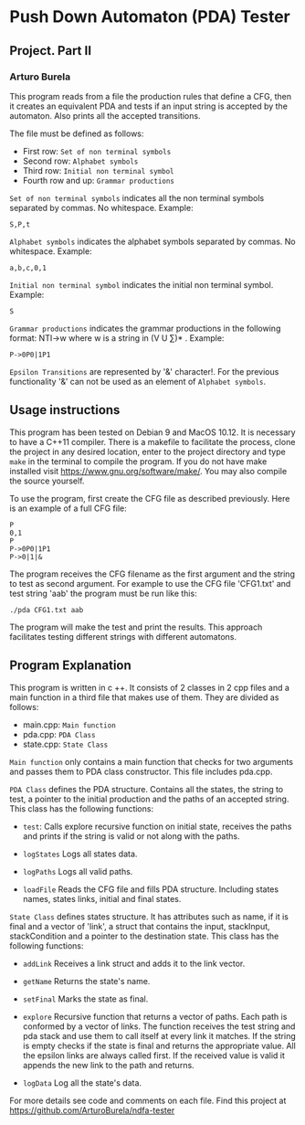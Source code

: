 # Push Down Automaton (PDA) Tester
## Project. Part II
### Arturo Burela

This program reads from a file the production rules that define a CFG, then it creates an equivalent PDA and tests if an input string is accepted by the automaton. Also prints all the accepted transitions.

The file must be defined as follows:

* First row: `Set of non terminal symbols`
* Second row: `Alphabet symbols`
* Third row: `Initial non terminal symbol`
* Fourth row and up: `Grammar productions`

`Set of non terminal symbols` indicates all the non terminal symbols separated by commas. No whitespace. Example:
```
S,P,t
```
`Alphabet symbols` indicates the alphabet symbols separated by commas. No whitespace. Example:
```
a,b,c,0,1
```
`Initial non terminal symbol` indicates the initial non terminal symbol. Example:
```
S
```
`Grammar productions` indicates the grammar productions in the following format: NTI->w where w is a string in (V U ∑)* . Example:
```
P->0P0|1P1
```

`Epsilon Transitions` are represented by '&' character!. For the previous functionality '&' can not be used as an element of `Alphabet symbols`.

## Usage instructions

This program has been tested on Debian 9 and MacOS 10.12. It is necessary to have a C++11 compiler. There is a makefile to facilitate the process, clone the project in any desired location, enter to the project directory and type `make` in the terminal to compile the program. If you do not have make installed visit https://www.gnu.org/software/make/. You may also compile the source yourself.

To use the program, first create the CFG file as described previously. Here is an example of a full CFG file:
```
P
0,1
P
P->0P0|1P1
P->0|1|&
```

The program receives the CFG filename as the first argument and the string to test as second argument. For example to use the CFG file 'CFG1.txt' and test string 'aab' the program must be run like this:
```
./pda CFG1.txt aab
```
The program will make the test and print the results. This approach facilitates testing different strings with different automatons.

## Program Explanation

This program is written in c ++. It consists of 2 classes in 2 cpp files and a main function in a third file that makes use of them. They are divided as follows:

* main.cpp: `Main function`
* pda.cpp: `PDA Class`
* state.cpp: `State Class`

`Main function` only contains a main function that checks for two arguments and passes them to PDA class constructor. This file includes pda.cpp.

`PDA Class` defines the PDA structure. Contains all the states, the string to test, a pointer to the initial production and the paths of an accepted string. This class has the following functions:

* `test`: Calls explore recursive function on initial state, receives the paths and prints if the string is valid or not along with the paths.

* `logStates` Logs all states data.

* `logPaths` Logs all valid paths.

* `loadFile` Reads the CFG file and fills PDA structure. Including states names, states links, initial and final states.

`State Class` defines states structure. It has attributes such as name, if it is final and a vector of 'link', a struct that contains the input, stackInput, stackCondition and a pointer to the destination state. This class has the following functions:

* `addLink` Receives a link struct and adds it to the link vector.

* `getName` Returns the state's name.

* `setFinal` Marks the state as final.

* `explore` Recursive function that returns a vector of paths. Each path is conformed by a vector of links. The function receives the test string and pda stack and use them to call itself at every link it matches. If the string is empty checks if the state is final and returns the appropriate value. All the epsilon links are always called first. If the received value is valid it appends the new link to the path and returns.

* `logData` Log all the state's data.

For more details see code and comments on each file. Find this project at https://github.com/ArturoBurela/ndfa-tester
